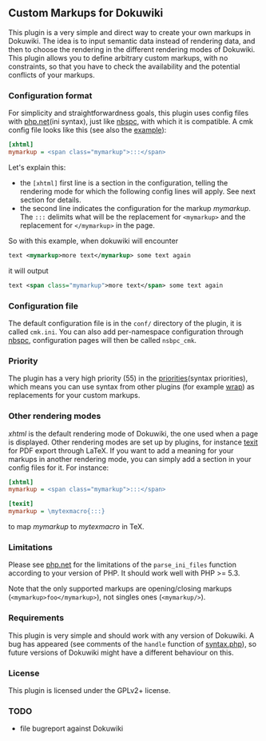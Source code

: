 ## Custom Markups for Dokuwiki

This plugin is a very simple and direct way to create your own markups in Dokuwiki. The idea is to input semantic data instead of rendering data, and then to choose the rendering in the different rendering modes of Dokuwiki. This plugin allows you to define arbitrary custom markups, with no constraints, so that you have to check the availability and the potential conflicts of your markups.

### Configuration format

For simplicity and straightforwardness goals, this plugin uses config files with [php.net](ini syntax), just like [nbspc], with which it is compatible.
A cmk config file looks like this (see also the [example](example)):

```ini
[xhtml]
mymarkup = <span class="mymarkup">:::</span>
```

Let's explain this:
 * the `[xhtml]` first line is a section in the configuration, telling the rendering mode for which the following config lines will apply. See next section for details.
 * the second line indicates the configuration for the markup *mymarkup*. The `:::` delimits what will be the replacement for `<mymarkup>` and the replacement for `</mymarkup>` in the page.

So with this example, when dokuwiki will encounter

```xml
text <mymarkup>more text</mymarkup> some text again
```

it will output

```xml
text <span class="mymarkup">more text</span> some text again
```

### Configuration file

The default configuration file is in the `conf/` directory of the plugin, it is called `cmk.ini`. You can also add per-namespace configuration through [nbspc], configuration pages will then be called `nsbpc_cmk`.

### Priority

The plugin has a very high priority (55) in the [priorities](syntax priorities), which means you can use syntax from other plugins (for example [wrap]) as replacements for your custom markups.

### Other rendering modes

*xhtml* is the default rendering mode of Dokuwiki, the one used when a page is displayed. Other rendering modes are set up by plugins, for instance [texit] for PDF export through LaTeX. If you want to add a meaning for your markups in another rendering mode, you can simply add a section in your config files for it. For instance:

```ini
[xhtml]
mymarkup = <span class="mymarkup">:::</span>

[texit]
mymarkup = \mytexmacro{:::}
```

to map *mymarkup* to *mytexmacro* in TeX.

### Limitations

Please see [php.net] for the limitations of the `parse_ini_files` function according to your version of PHP. It should work well with PHP >= 5.3.

Note that the only supported markups are opening/closing markups (`<mymarkup>foo</mymarkup>`), not singles ones (`<mymarkup/>`).

### Requirements

This plugin is very simple and should work with any version of Dokuwiki. A bug has appeared (see comments of the `handle` function of [syntax.php]), so future versions of Dokuwiki might have a different behaviour on this.

### License

This plugin is licensed under the GPLv2+ license.

### TODO

 - file bugreport against Dokuwiki

[php.net]: http://php.net/manual/fr/function.parse-ini-file.php
[nbspc]: https://github.com/eroux/dokuwiki-plugin-cmk
[texit]: https://github.com/eroux/dokuwiki-plugin-dokutexit
[priorities]:https://www.dokuwiki.org/devel:parser:getsort_list
[wrap]:https://www.dokuwiki.org/plugin:wrap
[syntax.php]:https://github.com/eroux/dokuwiki-plugin-cmk/blob/master/syntax.php
